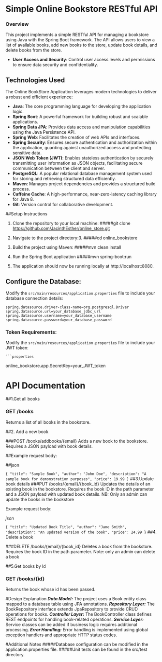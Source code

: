 # Simple Online Bookstore RESTful API
### Overview

This project implements a simple RESTful API for managing a bookstore using Java with the Spring Boot framework. 
The API allows users to view a list of available books, add new books to the store, update book details, and delete books from the store.
- **User Access and Security**: Control user access levels and permissions to ensure data security and confidentiality.

## Technologies Used

The Online BookStore Application leverages modern technologies to deliver a robust and efficient experience:

- **Java**: The core programming language for developing the application logic.
- **Spring Boot**: A powerful framework for building robust and scalable applications.
- **Spring Data JPA**: Provides data access and manipulation capabilities using the Java Persistence API.
- **Spring Web**: Facilitates the creation of web APIs and interfaces.
- **Spring Security**: Ensures secure authentication and authorization within the application, guarding against unauthorized access and protecting sensitive data.
- **JSON Web Token (JWT)**: Enables stateless authentication by securely transmitting user information as JSON objects, facilitating secure communication between the client and server.
- **PostgreSQL**: A popular relational database management system used for storing and retrieving structured data efficiently.
- **Maven**: Manages project dependencies and provides a structured build process.
- **Caffeine Cache**: A high-performance, near-zero-latency caching library for Java 8.
- **Git**: Version control for collaborative development.


##Setup Instructions
1. Clone the repository to your local machine:
   #####git clone https://github.com/JacinthEsther/online_store.git
2. Navigate to the project directory:3.
   #####cd online_bookstore

3. Build the project using Maven:
   #####mvn clean install
4. Run the Spring Boot application
   #####mvn spring-boot:run
5. The application should now be running locally at http://localhost:8080.


##  **Configure the Database:**

   Modify the `src/main/resources/application.properties` file to include your database connection details:

   ```properties
   spring.datasource.driver-class-name=org.postgresql.Driver
   spring.datasource.url=your_database_jdbc_url
   spring.datasource.username=your_database_username
   spring.datasource.password=your_database_password
   ```
### **Token Requirements:**

   Modify the `src/main/resources/application.properties` file to include your JWT token:

    ```properties
   online_bookstore.app.SecretKey=your_JWT_token


# API Documentation
##1.Get all books
### GET /books
  Returns a list of all books in the bookstore.

##2. Add a new book

###POST /books/addbooks/{email}
Adds a new book to the bookstore. Requires a JSON payload with book details.

##Example request body:

##json

`{
"title": "Sample Book",
"author": "John Doe",
"description": "A sample book for demonstration purposes",
"price": 19.99
}`
##3.Update book details
###PUT /books/{email}/{book_id}
Updates the details of an existing book in the bookstore. Requires the book ID in the path parameter and a JSON payload 
with updated book details. NB: Only an admin can update the books in the bookstore

Example request body:

_json_

`{
"title": "Updated Book Title",
"author": "Jane Smith",
"description": "An updated version of the book",
"price": 24.99
}`
##4. Delete a book

###DELETE /books/{email}/{book_id}
Deletes a book from the bookstore. Requires the book ID in the path parameter.
Note: only an admin can delete a book

##5.Get books by Id
### GET /books/{id}
Returns the book whose id has been passed.

#Design Explanation
**_Data Model:_** The project uses a Book entity class mapped to a database table using JPA annotations.
**_Repository Layer:_** The BookRepository interface extends JpaRepository to provide CRUD operations for books.
**_Controller Layer:_** The BookController class defines REST endpoints for handling book-related operations.
**_Service Layer:_** Service classes can be added if business logic requires additional processing.
**_Error Handling:_** Error handling is implemented using global exception handlers and appropriate HTTP status codes.

#Additional Notes
#####Database configuration can be modified in the application.properties file.
#####Unit tests can be found in the src/test directory.